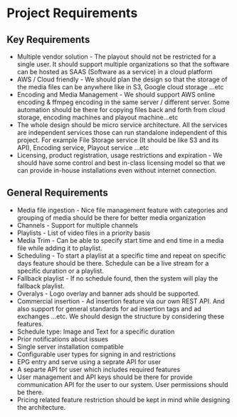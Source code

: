 # Project Requirements

## Key Requirements



* Multiple vendor solution - The playout should not be restricted for a single user. It should support multiple organizations so that the software can be hosted as SAAS (Software as a service) in a cloud platform
* AWS / Cloud friendly - We should plan the design so that the storage of the media files can be anywhere like in S3, Google cloud storage ...etc
* Encoding and Media Management - We should support AWS online encoding & ffmpeg encoding in the same server / different server. Some automation should be there for copying files back and forth from cloud storage, encoding machines and playout machine...etc
* The whole design should be micro service architecture. All the services are independent services those can run standalone independent of this project. For example File Storage service (It should be like S3 and its API), Encoding service, Playout service ...etc
* Licensing, product registration, usage restrictions and expiration - We should have some control and best in-class licensing model so that we can provide in-house installations even without internet connection.



## General Requirements



* Media file ingestion - Nice file management feature with categories and grouping of media should be there for better media organization
* Channels - Support for multiple channels
* Playlists - List of video files in a priority basis
* Media Trim - Can be able to specify start time and end time in a media file while adding it to playlist.
* Scheduling - To start a playlist at a specific time and repeat on specific days feature should be there. Schedule can be a live stream for a specific duration or a playlist.
* Fallback playlist - If no schedule found, then the system will play the fallback playlist.
* Overalys - Logo overlay and banner ads should be supported.
* Commercial insertion - Ad insertion feature via our own REST API. And also support for general standards for ad insertion tags and ad exchanges ...etc. We should design the structure by considering these features.
* Schedule type: Image and Text for a specific duration
* Prior notifications about issues
* Single server installation compatible
* Configurable user types for signing in and restrictions
* EPG entry and serve using a seprate API for user
* A separte API for user which includes required features
* User management and API keys should be there for provide communication API for the user to our system. User permissions should be there.
* Pricing related feature restriction should be kept in mind while designing the architecture.
